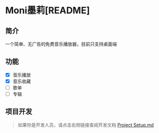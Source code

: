 # Moni墨莉[README]

## 简介

一个简单、无广告的免费音乐播放器，目前只支持桌面端

## 功能

-[x] 音乐播放
-[x] 音乐收藏
-[ ] 歌单
-[ ] 专辑

## 项目开发

> 如果你是开发人员，请点击右侧链接查阅开发文档
> [Project Setup.md](./Project%20Setup.md)
